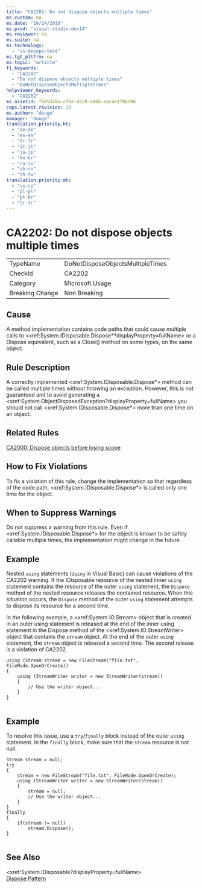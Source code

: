 ```yaml
---
title: "CA2202: Do not dispose objects multiple times"
ms.custom: na
ms.date: "10/14/2016"
ms.prod: "visual-studio-dev14"
ms.reviewer: na
ms.suite: na
ms.technology: 
  - "vs-devops-test"
ms.tgt_pltfrm: na
ms.topic: "article"
f1_keywords: 
  - "CA2202"
  - "Do not dispose objects multiple times"
  - "DoNotDisposeObjectsMultipleTimes"
helpviewer_keywords: 
  - "CA2202"
ms.assetid: fa85349a-cf1e-42c8-a86b-eacae1f8bd96
caps.latest.revision: 20
ms.author: "douge"
manager: "douge"
translation.priority.ht: 
  - "de-de"
  - "es-es"
  - "fr-fr"
  - "it-it"
  - "ja-jp"
  - "ko-kr"
  - "ru-ru"
  - "zh-cn"
  - "zh-tw"
translation.priority.mt: 
  - "cs-cz"
  - "pl-pl"
  - "pt-br"
  - "tr-tr"
---
```

# CA2202: Do not dispose objects multiple times
|||  
|-|-|  
|TypeName|DoNotDisposeObjectsMultipleTimes|  
|CheckId|CA2202|  
|Category|Microsoft.Usage|  
|Breaking Change|Non Breaking|  
  
## Cause  
 A method implementation contains code paths that could cause multiple calls to \<xref:System.IDisposable.Dispose*?displayProperty=fullName> or a Dispose equivalent, such as a Close() method on some types, on the same object.  
  
## Rule Description  
 A correctly implemented \<xref:System.IDisposable.Dispose*> method can be called multiple times without throwing an exception. However, this is not guaranteed and to avoid generating a \<xref:System.ObjectDisposedException?displayProperty=fullName> you should not call \<xref:System.IDisposable.Dispose*> more than one time on an object.  
  
## Related Rules  
 [CA2000: Dispose objects before losing scope](../codequality/ca2000--dispose-objects-before-losing-scope.md)  
  
## How to Fix Violations  
 To fix a violation of this rule, change the implementation so that regardless of the code path, \<xref:System.IDisposable.Dispose*> is called only one time for the object.  
  
## When to Suppress Warnings  
 Do not suppress a warning from this rule. Even if \<xref:System.IDisposable.Dispose*> for the object is known to be safely callable multiple times, the implementation might change in the future.  
  
## Example  
 Nested `using` statements (`Using` in Visual Basic) can cause violations of the CA2202 warning. If the IDisposable resource of the nested inner `using` statement contains the resource of the outer `using` statement, the `Dispose` method of the nested resource releases the contained resource. When this situation occurs, the `Dispose` method of the outer `using` statement attempts to dispose its resource for a second time.  
  
 In the following example, a \<xref:System.IO.Stream> object that is created in an outer using statement is released at the end of the inner using statement in the Dispose method of the \<xref:System.IO.StreamWriter> object that contains the `stream` object. At the end of the outer `using` statement, the `stream` object is released a second time. The second release is a violation of CA2202.  
  
```  
using (Stream stream = new FileStream("file.txt", FileMode.OpenOrCreate))  
{  
    using (StreamWriter writer = new StreamWriter(stream))  
    {  
        // Use the writer object...  
    }  
}  
  
```  
  
## Example  
 To resolve this issue, use a `try`/`finally` block instead of the outer `using` statement. In the `finally` block, make sure that the `stream` resource is not null.  
  
```  
Stream stream = null;  
try  
{  
    stream = new FileStream("file.txt", FileMode.OpenOrCreate);  
    using (StreamWriter writer = new StreamWriter(stream))  
    {  
        stream = null;  
        // Use the writer object...  
    }  
}  
finally  
{  
    if(stream != null)  
        stream.Dispose();  
}  
  
```  
  
## See Also  
 \<xref:System.IDisposable?displayProperty=fullName>   
 [Dispose Pattern](../Topic/Dispose%20Pattern.md)